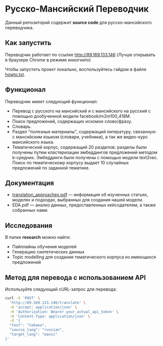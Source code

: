 # Русско-Мансийский Переводчик

Данный репозиторий содержит **source code** для русско-мансийского переводчика.

## Как запустить
Переводчик работает по ссылке http://89.169.133.146 (Лучше открывать в браузере Chrome в режиме инкогнито)

Чтобы запустить проект локально, воспользуйтесь гайдом в файле [howto.txt](howto.txt).

## Функционал
Переводчик имеет следующий функционал:
- Перевод с русского на мансийский и с мансийского на русский с помощью дообученной модели facebook/m2m100_418M.
- Поиск предложений, содержащих искомое слово/фразу.
- Словарь.
- Раздел "полезные материалы", содержащий литературу, связанную с мансийским языком (словари, учебники), а так же видео-курс мансийского языка.
- Тематический корпус, содержащий 20 разделов: разделы были получены путем кластеризации эмбеддингов предложений методом k-средних. Эмбеддинги были получены с помощью модели text2vec. Поиск по тематическому корпусу выдает 10 случайных предложений по заданной тематике.

## Документация

- [translation_approaches.pdf](research/translation_approaches.pdf) — информация об изученных статьях, моделях и подходах, выбранных для создания нашей модели.
- EDA.pdf — анализ данных, предоставленных кейсодателем, а также собранных нами.

## Исследования

В папке **research** можно найти:
- Пайплайны обучения моделей
- Генерацию синтетических данных
- Topic modelling для создания тематического корпуса из имеющихся предложений

## Метод для перевода с использованием API

Используйте следующий cURL-запрос для перевода:

```bash
curl -X 'POST' \
  'http://89.169.133.146/translate' \
  -H 'accept: application/json' \
  -H 'Authorization: Bearer your_actual_api_token' \
  -H 'Content-Type: application/json' \
  -d '{
  "text": "Собака",
  "source_lang": "russian",
  "target_lang": "mansi"
}'
```